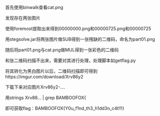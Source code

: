 首先使用binwalk查看cat.png

发现存在两张图片

使用foremost提取出来得到00000000.png和00000725.png和00000725

用stegsolve.jar将两张图片做SUB得到一张残缺的二维码，命名为part01.png

随后将part01.png与cat.png做MUL得到一张彩色的二维码

和张二维码扫描不出来，需要对其进行处理，处理脚本如getflag.py

将其转化为黑白图片以后，二维码扫描即可得到https://imgur.com/download/Xrv86y2

下载下来对应图片Xrv86y2-....

用strings Xrv86... | grep BAMBOOFOX{

即可获取flag：BAMBOOFOX{Y0u_f1nd_th3_h1dd3n_c4t!!!}
